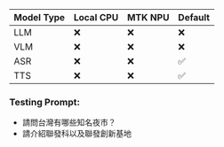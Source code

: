 | Model Type | Local CPU | MTK NPU | Default |
|-----------|-----------|---------|----------|
| LLM       | ❌         | ❌       | ❌       |
| VLM       | ❌         | ❌       | ❌       |
| ASR       | ❌         | ❌       | ✅       |
| TTS       | ❌         | ❌       | ✅       |


### Testing Prompt:
- 請問台灣有哪些知名夜市？
- 請介紹聯發科以及聯發創新基地